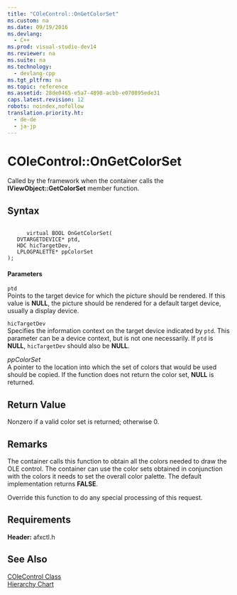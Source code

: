 ```yaml
---
title: "COleControl::OnGetColorSet"
ms.custom: na
ms.date: 09/19/2016
ms.devlang: 
  - C++
ms.prod: visual-studio-dev14
ms.reviewer: na
ms.suite: na
ms.technology: 
  - devlang-cpp
ms.tgt_pltfrm: na
ms.topic: reference
ms.assetid: 28de0465-e5a7-4898-acbb-e070895ede31
caps.latest.revision: 12
robots: noindex,nofollow
translation.priority.ht: 
  - de-de
  - ja-jp
---
```

# COleControl::OnGetColorSet
Called by the framework when the container calls the **IViewObject::GetColorSet** member function.  
  
## Syntax  
  
```  
  
      virtual BOOL OnGetColorSet(  
   DVTARGETDEVICE* ptd,  
   HDC hicTargetDev,  
   LPLOGPALETTE* ppColorSet   
);  
```  
  
#### Parameters  
 `ptd`  
 Points to the target device for which the picture should be rendered. If this value is **NULL**, the picture should be rendered for a default target device, usually a display device.  
  
 `hicTargetDev`  
 Specifies the information context on the target device indicated by `ptd`. This parameter can be a device context, but is not one necessarily. If `ptd` is **NULL**, `hicTargetDev` should also be **NULL**.  
  
 *ppColorSet*  
 A pointer to the location into which the set of colors that would be used should be copied. If the function does not return the color set, **NULL** is returned.  
  
## Return Value  
 Nonzero if a valid color set is returned; otherwise 0.  
  
## Remarks  
 The container calls this function to obtain all the colors needed to draw the OLE control. The container can use the color sets obtained in conjunction with the colors it needs to set the overall color palette. The default implementation returns **FALSE**.  
  
 Override this function to do any special processing of this request.  
  
## Requirements  
 **Header:** afxctl.h  
  
## See Also  
 [COleControl Class](../vs140/COleControl-Class.md)   
 [Hierarchy Chart](../vs140/Hierarchy-Chart.md)